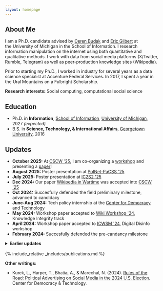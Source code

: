 ```yaml
---
layout: homepage
---
```


## About Me

I am a Ph.D. candidate advised by [Ceren Budak](https://www.si.umich.edu/people/ceren-budak) and [Eric Gilbert](http://eegilbert.org/) at the University of Michigan in the School of Information. I research information manipulation on the internet using both quantitative and qualitative methods. I work with data from social media platforms (X/Twitter, Rumble, Telegram) as well as peer-production knowledge sites (Wikipedia).

Prior to starting my Ph.D., I worked in industry for several years as a data science specialist at Accenture Federal Services. In 2017, I spent a year in the Ural Mountains on a Fulbright Scholarship.

**Research interests:** Social computing, computational social science

## Education

- Ph.D. in **Information**, [School of Information](https://www.si.umich.edu/), [University of Michigan](https://umich.edu/), 2027 _(expected)_
- B.S. in **Science, Technology, & International Affairs**, [Georgetown University](https://www.georgetown.edu/), 2016

## Updates

- **October 2025:** At [CSCW '25](https://cscw.acm.org/2025/), I am co-organizing a [workshop](https://cscw2025infodisorder.netlify.app/) and presenting a [paper](https://dl.acm.org/doi/10.1145/3711107)!
- **August 2025:** Poster presentation at [PolNet-PaCSS '25](https://sites.google.com/view/confpolinetworks/)
- **July 2025:** Poster presentation at [IC2S2 '25](https://ic2s2-2025.org/) 
- **Dec 2024:** Our paper [Wikipedia in Wartime](https://dl-acm-org.proxy.lib.umich.edu/doi/10.1145/3711107) was accepted into [CSCW '25](https://cscw.acm.org/2025/) 
- **Oct 2024:** Succesfully defended the field preliminary milestone, advanced to candidacy
- **June-Aug 2024:** Tech policy internship at the [Center for Democracy and Technology](https://cdt.org/)
- **May 2024:** Workshop paper accepted to [Wiki Workshop '24](https://wikiworkshop.org/2024/), Knowledge Integrity track
- **April 2024:** Workshop paper accepted to [ICWSM '24](https://www.icwsm.org/2024/index.html/), Digital Disinfo workshop
- **February 2024:** Succesfully defended the pre-candancy milestone
<details>
<summary><strong>Earlier updates</strong></summary>
  <ul> 
  <li><strong>October 2023:</strong> Attended CSCW '23 in Minneapolis</li>
  <li><strong>July 2023:</strong> Attended ACL '23 in Toronto</li>
  <li><strong>May 2023:</strong> Pre-candidacy paper proposal approved</li>
  <li><strong>August 2022:</strong> Started a Ph.D. in Information at the University of Michigan</li>  
  </ul>
</details>

<br>
{% include_relative _includes/publications.md %}

**Other writings:**
- Kurek, L., Harper, T., Bhatia, A., & Marechal, N. (2024). [Rules of the Road: Political Advertising on Social Media in the 2024 U.S. Election](https://cdt.org/insights/report-rules-of-the-road-political-advertising-on-social-media-in-the-2024-u-s-election/). Center for Democracy & Technology. 
